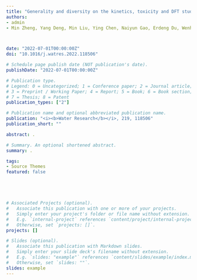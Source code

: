 ```yaml
---
title: "Generality and diversity on the kinetics, toxicity and DFT studies of sulfate radical-induced transformation of BPA and its analogues"
authors:
- admin
- Min Zheng, Yang Deng, Min Liu, Ying Chen, Naiyun Gao, Erdeng Du, Wenhai Chu, and Hongguang Guo*



date: "2022-07-01T00:00:00Z"
doi: "10.1016/j.watres.2022.118506"

# Schedule page publish date (NOT publication's date).
publishDate: "2022-07-01T00:00:00Z"

# Publication type.
# Legend: 0 = Uncategorized; 1 = Conference paper; 2 = Journal article;
# 3 = Preprint / Working Paper; 4 = Report; 5 = Book; 6 = Book section;
# 7 = Thesis; 8 = Patent
publication_types: ["2"]

# Publication name and optional abbreviated publication name.
publication: "<i><b>Water Research</b></i>, 219, 118506"
publication_short: ""

abstract: .

# Summary. An optional shortened abstract.
summary: .

tags:
- Source Themes
featured: false





# Associated Projects (optional).
#   Associate this publication with one or more of your projects.
#   Simply enter your project's folder or file name without extension.
#   E.g. `internal-project` references `content/project/internal-project/index.md`.
#   Otherwise, set `projects: []`.
projects: []

# Slides (optional).
#   Associate this publication with Markdown slides.
#   Simply enter your slide deck's filename without extension.
#   E.g. `slides: "example"` references `content/slides/example/index.md`.
#   Otherwise, set `slides: ""`.
slides: example
---
```










